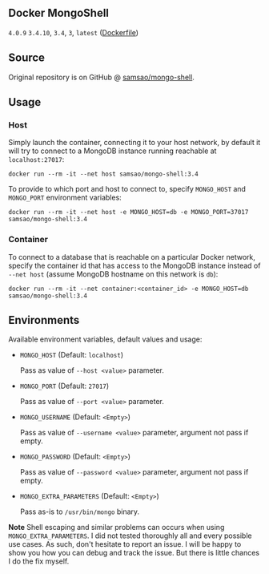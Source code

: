 ## Docker MongoShell

`4.0.9` `3.4.10`, `3.4`, `3`, `latest` ([Dockerfile](https://github.com/samsao/mongo-shell/blob/develop/Dockerfile))

## Source

Original repository is on GitHub @ [samsao/mongo-shell](https://github.com/samsao/mongo-shell).

## Usage

### Host

Simply launch the container, connecting it to your host network, by default it will try to connect to a MongoDB instance running reachable at `localhost:27017`:

```
docker run --rm -it --net host samsao/mongo-shell:3.4
```

To provide to which port and host to connect to, specify `MONGO_HOST` and `MONGO_PORT`
environment variables:

```
docker run --rm -it --net host -e MONGO_HOST=db -e MONGO_PORT=37017 samsao/mongo-shell:3.4
```

### Container

To connect to a database that is reachable on a particular Docker network, specify the container id that has access to the MongoDB instance instead of `--net host` (assume MongoDB hostname on this network is `db`):

```
docker run --rm -it --net container:<container_id> -e MONGO_HOST=db samsao/mongo-shell:3.4
```

## Environments

Available environment variables, default values and usage:

 * `MONGO_HOST` (Default: `localhost`)

   Pass as value of `--host <value>` parameter.

 * `MONGO_PORT` (Default: `27017`)
   
   Pass as value of `--port <value>` parameter.

 * `MONGO_USERNAME` (Default: `<Empty>`)

   Pass as value of `--username <value>` parameter, argument not pass if empty.

 * `MONGO_PASSWORD` (Default: `<Empty>`)

   Pass as value of `--password <value>` parameter, argument not pass if empty.

 * `MONGO_EXTRA_PARAMETERS` (Default: `<Empty>`)

   Pass as-is to `/usr/bin/mongo` binary.

**Note** Shell escaping and similar problems can occurs when using `MONGO_EXTRA_PARAMETERS`. I did not tested thoroughly all and every possible use cases. As such, don't hesitate to report an issue. I will be happy to show you how you can debug and track the issue. But there is little chances I do the fix myself.
